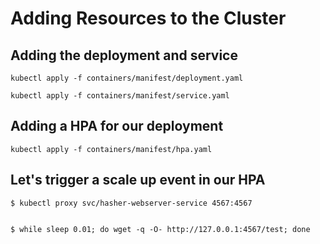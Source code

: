 # Adding Resources to the Cluster

## Adding the deployment and service

```
kubectl apply -f containers/manifest/deployment.yaml

kubectl apply -f containers/manifest/service.yaml
```

## Adding a HPA for our deployment

```
kubectl apply -f containers/manifest/hpa.yaml
```

## Let's trigger a scale up event in our HPA

```
$ kubectl proxy svc/hasher-webserver-service 4567:4567


$ while sleep 0.01; do wget -q -O- http://127.0.0.1:4567/test; done
```

